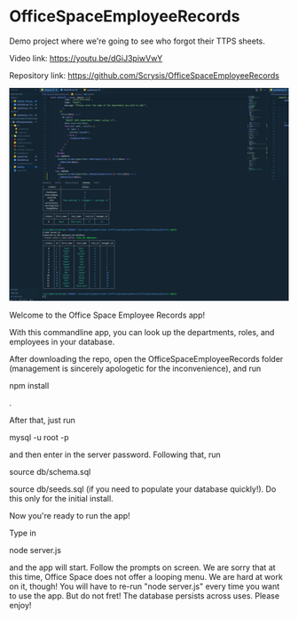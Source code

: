# OfficeSpaceEmployeeRecords
Demo project where we're going to see who forgot their TTPS sheets.

Video link:  https://youtu.be/dGiJ3piwVwY

Repository link: https://github.com/Scrysis/OfficeSpaceEmployeeRecords 

![Screenshot of app in action!](screenshot.jpg)


Welcome to the Office Space Employee Records app!

With this commandline app, you can look up the departments, roles, and employees in your database.

After downloading the repo, open the OfficeSpaceEmployeeRecords folder (management is sincerely apologetic for the inconvenience),
and run

npm install

.

After that, just run

mysql -u root -p

and then enter in the server password.  Following that, run

source db/schema.sql  

source db/seeds.sql  (if you need to populate your database quickly!).  Do this only
for the initial install.

Now you're ready to run the app!

Type in

node server.js

and the app will start.  Follow the prompts on screen.  We are sorry that at this time, Office Space does not offer 
a looping menu.  We are hard at work on it, though!  You will have to re-run "node server.js" every time you want to use the app.
But do not fret!  The database persists across uses.  Please enjoy!
